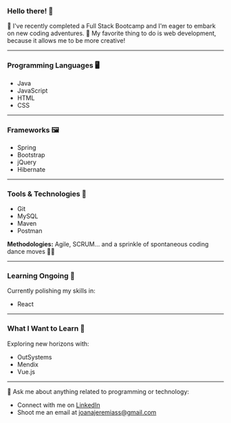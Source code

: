 ### Hello there! 👋

🚀 I've recently completed a Full Stack Bootcamp and I'm eager to embark on new coding adventures.
🎨 My favorite thing to do is web development, because it allows me to be more creative!


---

### Programming Languages 🖥️

- Java
- JavaScript
- HTML
- CSS

---

### Frameworks 🖼️

- Spring
- Bootstrap
- jQuery
- Hibernate

---

### Tools & Technologies 🔫

- Git
- MySQL
- Maven
- Postman

**Methodologies:** Agile, SCRUM... and a sprinkle of spontaneous coding dance moves 💃🕺

---

### Learning Ongoing 🌱

Currently polishing my skills in:

- React

---

### What I Want to Learn 🦭

Exploring new horizons with:

- OutSystems
- Mendix
- Vue.js

---

💬 Ask me about anything related to programming or technology:

- Connect with me on [LinkedIn](https://www.linkedin.com/in/joanajeremias/)
- Shoot me an email at [joanajeremiass@gmail.com](mailto:joanajeremiass@gmail.com)



